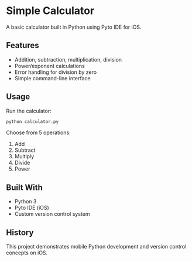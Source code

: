 # Simple Calculator

A basic calculator built in Python using Pyto IDE for iOS.

## Features

- Addition, subtraction, multiplication, division
- Power/exponent calculations
- Error handling for division by zero
- Simple command-line interface

## Usage

Run the calculator:
```bash
python calculator.py
```

Choose from 5 operations:

1. Add
1. Subtract
1. Multiply
1. Divide
1. Power

## Built With

- Python 3
- Pyto IDE (iOS)
- Custom version control system

## History

This project demonstrates mobile Python development and version control concepts on iOS.